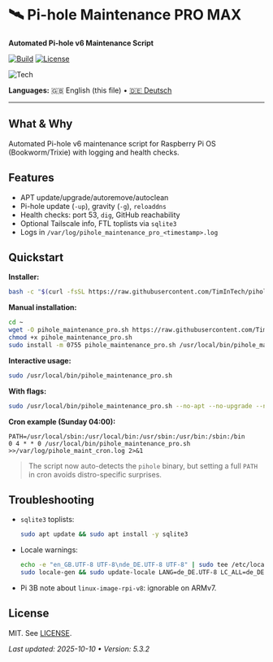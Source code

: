 # 🛰️ Pi-hole Maintenance PRO MAX
**Automated Pi-hole v6 Maintenance Script**

[![Build](https://img.shields.io/github/actions/workflow/status/TimInTech/pihole-maintenance-pro/ci-sanity.yml?branch=main)](https://github.com/TimInTech/pihole-maintenance-pro/actions)
[![License](https://img.shields.io/github/license/TimInTech/pihole-maintenance-pro)](LICENSE)

<img src="https://skillicons.dev/icons?i=bash,linux" alt="Tech" />

**Languages:** 🇬🇧 English (this file) • [🇩🇪 Deutsch](README.de.md)

</div>

---

## What & Why
Automated Pi-hole v6 maintenance script for Raspberry Pi OS (Bookworm/Trixie) with logging and health checks.

## Features
- APT update/upgrade/autoremove/autoclean  
- Pi-hole update (`-up`), gravity (`-g`), `reloaddns`  
- Health checks: port 53, `dig`, GitHub reachability  
- Optional Tailscale info, FTL toplists via `sqlite3`  
- Logs in `/var/log/pihole_maintenance_pro_<timestamp>.log`

## Quickstart
**Installer:**
```bash
bash -c "$(curl -fsSL https://raw.githubusercontent.com/TimInTech/pihole-maintenance-pro/main/scripts/install.sh)"
````

**Manual installation:**

```bash
cd ~
wget -O pihole_maintenance_pro.sh https://raw.githubusercontent.com/TimInTech/pihole-maintenance-pro/main/pihole_maintenance_pro.sh
chmod +x pihole_maintenance_pro.sh
sudo install -m 0755 pihole_maintenance_pro.sh /usr/local/bin/pihole_maintenance_pro.sh
```

**Interactive usage:**

```bash
sudo /usr/local/bin/pihole_maintenance_pro.sh
```

**With flags:**

```bash
sudo /usr/local/bin/pihole_maintenance_pro.sh --no-apt --no-upgrade --no-gravity --no-dnsreload
```

**Cron example (Sunday 04:00):**

```cron
PATH=/usr/local/sbin:/usr/local/bin:/usr/sbin:/usr/bin:/sbin:/bin
0 4 * * 0 /usr/local/bin/pihole_maintenance_pro.sh >>/var/log/pihole_maint_cron.log 2>&1
```

> The script now auto-detects the `pihole` binary, but setting a full `PATH` in cron avoids distro-specific surprises.

## Troubleshooting

* `sqlite3` toplists:

  ```bash
  sudo apt update && sudo apt install -y sqlite3
  ```
* Locale warnings:

  ```bash
  echo -e "en_GB.UTF-8 UTF-8\nde_DE.UTF-8 UTF-8" | sudo tee /etc/locale.gen >/dev/null
  sudo locale-gen && sudo update-locale LANG=de_DE.UTF-8 LC_ALL=de_DE.UTF-8
  ```
* Pi 3B note about `linux-image-rpi-v8`: ignorable on ARMv7.

## License

MIT. See [LICENSE](LICENSE).

*Last updated: 2025-10-10 • Version: 5.3.2*

